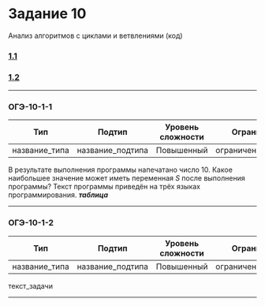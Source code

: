 # Задание 10

Анализ алгоритмов с циклами и ветвлениями (код)

### [1.1](#ОГЭ-10-1-1)
### [1.2](#ОГЭ-10-1-2)

***

<h3 name="ОГЭ-10-1-1">ОГЭ-10-1-1<a class="anchor-link" href="ОГЭ-10-1-1"></a></h3>

| Тип | Подтип | Уровень сложности | Ограничения | Стадия |
| --- | ------ | ----------------- | ----------- | ------ |
| название_типа | название_подтипа | Повышенный | ограничения_подтипа | :large_orange_diamond: |
 
В результате выполнения программы напечатано число 10. Какое наибольшее значение может иметь переменная <i>S</i> после выполнения программы? 
Текст программы приведён на трёх языках программирования.
***таблица***
 
 ***
 
 <h3 name="ОГЭ-10-1-2">ОГЭ-10-1-2<a class="anchor-link" href="ОГЭ-10-1-2"></a></h3>

| Тип | Подтип | Уровень сложности | Ограничения | Стадия |
| --- | ------ | ----------------- | ----------- | ------ |
| название_типа | название_подтипа | Повышенный | ограничения_подтипа | :red_circle: |
 
 текст_задачи
 
 ***